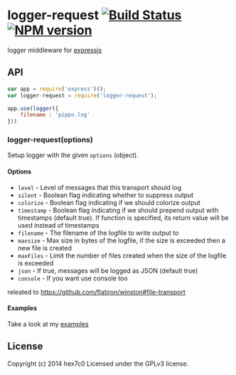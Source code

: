 logger-request [![Build Status](https://travis-ci.org/hex7c0/logger-request.svg?branch=master)](https://travis-ci.org/hex7c0/logger-request) [![NPM version](https://badge.fury.io/js/logger-request.svg)](http://badge.fury.io/js/logger-request)
==============

logger middleware for [expressjs](http://expressjs.com/)

## API

```js
var app = require('express')();
var logger-request = require('logger-request');

app.use(logger({
    filename : 'pippo.log'
}))

```

### logger-request(options)

Setup logger with the given `options` (object).

#### Options

  - `level` - Level of messages that this transport should log
  - `silent` - Boolean flag indicating whether to suppress output
  - `colorize` - Boolean flag indicating if we should colorize output
  - `timestamp` - Boolean flag indicating if we should prepend output with timestamps (default true). If function is specified, its return value will be used instead of timestamps
  - `filename` - The filename of the logfile to write output to
  - `maxsize` - Max size in bytes of the logfile, if the size is exceeded then a new file is created
  - `maxFiles` - Limit the number of files created when the size of the logfile is exceeded
  - `json` - If true, messages will be logged as JSON (default true)
  - `console` - If you want use console too

releated to https://github.com/flatiron/winston#file-transport

#### Examples

Take a look at my [examples](https://github.com/hex7c0/logger-request/tree/master/examples)


## License
Copyright (c) 2014 hex7c0
Licensed under the GPLv3 license.
